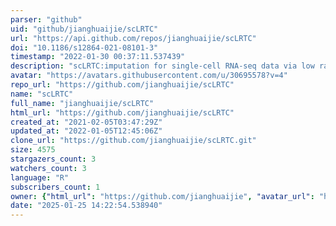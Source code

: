 ```yaml
---
parser: "github"
uid: "github/jianghuaijie/scLRTC"
url: "https://api.github.com/repos/jianghuaijie/scLRTC"
doi: "10.1186/s12864-021-08101-3"
timestamp: "2022-01-30 00:37:11.537439"
description: "scLRTC:imputation for single-cell RNA-seq data via low rank tensor completion"
avatar: "https://avatars.githubusercontent.com/u/30695578?v=4"
repo_url: "https://github.com/jianghuaijie/scLRTC"
name: "scLRTC"
full_name: "jianghuaijie/scLRTC"
html_url: "https://github.com/jianghuaijie/scLRTC"
created_at: "2021-02-05T03:47:29Z"
updated_at: "2022-01-05T12:45:06Z"
clone_url: "https://github.com/jianghuaijie/scLRTC.git"
size: 4575
stargazers_count: 3
watchers_count: 3
language: "R"
subscribers_count: 1
owner: {"html_url": "https://github.com/jianghuaijie", "avatar_url": "https://avatars.githubusercontent.com/u/30695578?v=4", "login": "jianghuaijie", "type": "User"}
date: "2025-01-25 14:22:54.538940"
---
```

